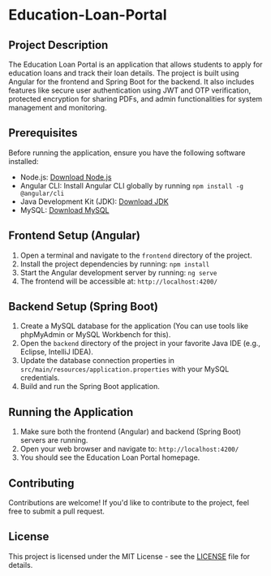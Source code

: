# Education-Loan-Portal



## Project Description
The Education Loan Portal is an application that allows students to apply for education loans and track their loan details. The project is built using Angular for the frontend and Spring Boot for the backend. It also includes features like secure user authentication using JWT and OTP verification, protected encryption for sharing PDFs, and admin functionalities for system management and monitoring.

## Prerequisites
Before running the application, ensure you have the following software installed:

- Node.js: [Download Node.js](https://nodejs.org/)
- Angular CLI: Install Angular CLI globally by running `npm install -g @angular/cli`
- Java Development Kit (JDK): [Download JDK](https://www.oracle.com/java/technologies/javase-downloads.html)
- MySQL: [Download MySQL](https://dev.mysql.com/downloads/)

## Frontend Setup (Angular)
1. Open a terminal and navigate to the `frontend` directory of the project.
2. Install the project dependencies by running: `npm install`
3. Start the Angular development server by running: `ng serve`
4. The frontend will be accessible at: `http://localhost:4200/`

## Backend Setup (Spring Boot)
1. Create a MySQL database for the application (You can use tools like phpMyAdmin or MySQL Workbench for this).
2. Open the `backend` directory of the project in your favorite Java IDE (e.g., Eclipse, IntelliJ IDEA).
3. Update the database connection properties in `src/main/resources/application.properties` with your MySQL credentials.
4. Build and run the Spring Boot application.

## Running the Application
1. Make sure both the frontend (Angular) and backend (Spring Boot) servers are running.
2. Open your web browser and navigate to: `http://localhost:4200/`
3. You should see the Education Loan Portal homepage.

## Contributing
Contributions are welcome! If you'd like to contribute to the project, feel free to submit a pull request.

## License
This project is licensed under the MIT License - see the [LICENSE](LICENSE) file for details.
